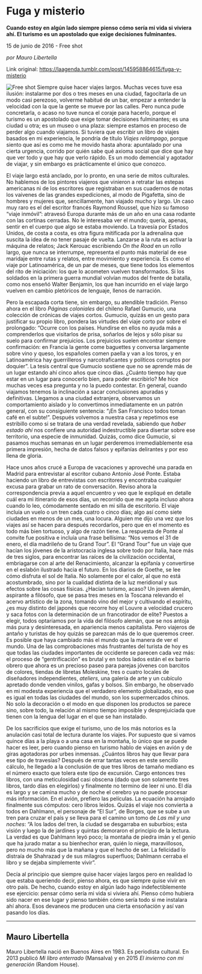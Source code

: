 # Fuga y misterio

**Cuando estoy en algún lado siempre pienso cómo sería mi vida si
viviera ahí. El turismo es un apostolado que exige decisiones fulminantes.**

15 de junio de 2016 - Free shot

_por Mauro Libertella_

Link original: https://laagenda.tumblr.com/post/145958864615/fuga-y-misterio

![Free shot](https://64.media.tumblr.com/224551cb103468e2bfafcac3f9c6f863/tumblr_inline_pjzp2fIltx1t6q87u_500.jpg)
Siempre quise hacer viajes largos. Muchas
veces tuve esa ilusión: instalarme
por dos o tres meses en una
ciudad, fagocitarla de un modo casi perezoso, volverme habitué de un
bar, empezar a entender la velocidad con la que la gente se mueve por
las calles. Pero nunca pude concretarla, o acaso no tuve nunca el
coraje para hacerlo, porque el turismo es un apostolado que exige
tomar decisiones fulminantes; es una ciudad u otra; es un museo o una
plaza: siempre estamos en proceso de perder algo cuando viajamos. Si
tuviera que escribir un libro de viajes basados en mi experiencia, le
pondría de título *Viajes
relámpago*, porque siento que
así es como me he movido hasta ahora: apuntalado por una cierta
urgencia, corrido por quién sabe qué axioma social que dice que hay
que ver todo y que hay que verlo rápido. Es un modo demencial y
agotador de viajar, y sin embargo es prácticamente el único que
conozco.


 El viaje largo está anclado, por lo
pronto, en una serie de mitos culturales. No hablemos de los pintores
viajeros que vinieron a retratar las estepas americanas ni de los
escritores que registraban en sus cuadernos de notas los vaivenes de
las grandes expediciones, al modo de Pigafetta, sino de hombres y
mujeres que, sencillamente, han viajado mucho y largo. Un caso muy
raro es el del escritor francés Raymond Roussel, que hizo su famoso
“viaje inmóvil”: atravesó Europa durante más de un año en una
casa rodante con las cortinas cerradas. No le interesaba ver el
mundo; quería, apenas, sentir en el cuerpo que algo se estaba
moviendo. La travesía por Estados Unidos, de costa a costa, es otra
figura mitificada por la adrenalina que suscita la idea de no tener
pasaje de vuelta. Lanzarse a la ruta es activar la máquina de
relatos; Jack Kerouac escribiendo *On
the Road* en un rollo largo,
que nunca se interrumpe, representa el punto más material de ese
maridaje entre rutas y relatos, entre movimiento y experiencia. Es
como el viaje por Latinoamérica, de un par de meses, que tiene todos
los elementos del rito de iniciación: los que lo acometen vuelven
transformados. Si los soldados en la primera guerra mundial volvían
mudos del frente de batalla, como nos enseñó Walter Benjamin, los
que han incurrido en el viaje largo vuelven en cambio pletóricos de
lenguaje, llenos de narración.


 Pero la escapada corta tiene, sin
embargo, su atendible tradición. Pienso ahora en el libro *Páginas
coloniales* del chileno Rafael
Gumucio, una colección de crónicas de viajes cortos. Gumucio,
quizás en un gesto para justificar su propio libro, pondera las
virtudes del viaje corto por sobre el prolongado: “Ocurre con los
países. Hundirse en ellos no ayuda más a comprenderlos que
visitarlos de prisa, soñarlos de lejos y sólo pisar su suelo para
confirmar prejuicios. Los prejuicios suelen encontrar siempre
confirmación: en Francia la gente come baguettes y conversa
largamente sobre vino y queso, los españoles comen paella y van a
los toros, y en Latinoamérica hay guerrilleros y narcotraficantes y
políticos corruptos por doquier”. La tesis central que Gumucio
sostiene que no se aprende más de un lugar estando ahí cinco años
que cinco días.  ¿Cuánto tiempo
hay que estar en un lugar para conocerlo bien, para poder escribirlo?
Me hice muchas veces esa pregunta y no la puedo contestar. En
general, cuando viajamos tenemos la inclinación a sacar conclusiones
apuradas y definitivas. Llegamos a una ciudad extranjera, observamos
un comportamiento aislado y lo convertimos inmediatamente en un
patrón general, con su consiguiente sentencia: “¡En San Francisco
todos toman café en el subte!”. Después volvemos a nuestra casa y
repetimos ese estribillo como si se tratara de una verdad revelada,
sabiendo que *haber estado ahí*
nos confiere una autoridad indestructible para disertar sobre ese
territorio, una especie de inmunidad. Quizás, como dice Gumucio, si
pasamos muchas semanas en un lugar perderemos irremediablemente esa
primera impresión, hecha de datos falsos y epifanías delirantes y
por eso llena de gloria.


 Hace unos años crucé a Europa de
vacaciones y aproveché una parada en Madrid para entrevistar al
escritor cubano Antonio José Ponte. Estaba haciendo un libro de
entrevistas con escritores y encontraba cualquier excusa para grabar
un rato de conversación. Reviso ahora la correspondencia previa a
aquel encuentro y veo que le expliqué en detalle cuál era mi
itinerario de esos días, un recorrido que me agota incluso ahora
cuando lo leo, cómodamente sentado en mi silla de escritorio. El
viaje incluía un vuelo o un tren cada cuatro o cinco días; algo así
como siete ciudades en menos de un mes, una locura. Alguien me dijo
una vez que los viajes así se hacen para después recordarlos, pero
que en el momento es todo más bien tortuoso, y algo de razón tiene.
La respuesta de Ponte al convite fue positiva e incluía  una frase
bellísima: “Nos
vemos el 31 de enero, el día madrileño de tu Grand Tour”.
El “Grand Tour” fue un viaje que hacían los jóvenes de la
aristocracia inglesa sobre todo por Italia, hace más de tres siglos,
para encontrar las raíces de la civilización occidental,
embriagarse con al arte del Renacimiento, alcanzar la epifanía y
convertirse en el eslabón ilustrado hacia el futuro. En los diarios
de Goethe, se lee cómo disfruta el sol de Italia. No solamente por
el calor, al que no está acostumbrado, sino por la cualidad distinta
de la luz meridional y sus efectos sobre las cosas físicas. ¿Hacían
turismo, acaso? Un joven alemán, aspirante a filósofo, que se pasa
tres meses en la Toscana relevando el acervo artístico de la zona,
tomando vino del mejor y cultivando el espíritu, ¿es muy distinto
del japonés que recorre hoy el Louvre a velocidad crucero y saca
fotos con la determinación de un francotirador de elite? Puestos a
elegir, todos optaríamos por la vida del filósofo alemán, que se
nos antoja más pura y desinteresada, en apariencia menos
capitalista. Pero viajeros de antaño y turistas de hoy quizás se
parezcan más de lo que queremos creer. Es posible que haya cambiado
más el mundo que la manera de ver el mundo. Una de las
comprobaciones más frustrantes del turista de hoy es que todas las
ciudades importantes de occidente se parecen cada vez más: el
proceso de “gentrificación” es brutal y en todos lados están el
ex barrio obrero que ahora es un precioso paseo para parejas jóvenes
con barcitos de colores, tiendas de libretas Moleskine, tres o cuatro
locales de diseñadores independientes, *ateliers*,
una galería de arte y un cubículo apretado donde venden vinilos,
gafas y bolsos. Sin embargo, he observado en mi modesta experiencia
que el verdadero elemento globalizado, eso que es igual en todas las
ciudades del mundo, son los supermercados chinos. No solo la
decoración o el modo en que disponen los productos se parece sino,
sobre todo, la relación al mismo tiempo imposible y desprejuiciada
que tienen con la lengua del lugar en el que se han instalado. 



 De
los sacrificios que exige el turismo, uno de los más notorios es la
anulación casi total de lectura durante los viajes. Por supuesto que
si vamos quince días a la playa o a una casa en la montaña, lo
único que se puede hacer es leer, pero cuando pienso en turismo
hablo de viajes en avión y de giras agotadoras por urbes inmensas.
¿Cuántos libros hay que llevar para ese tipo de travesías? Después
de errar tantas veces en este sencillo cálculo, he llegado a la
conclusión de que tres libros de tamaño mediano es el número
exacto que tolera este tipo de excursión. Cargo entonces tres
libros, con una meticulosidad casi obscena (dado que son solamente
tres libros, tardo días en elegirlos) y finalmente no termino de
leer ni uno. El día es largo y se camina mucho y de noche el cerebro
ya no puede procesar más información. En el avión, prefiero las
películas. La ecuación ha arrojado finalmente sus cómputos: cero
libros leídos. Quizás el viaje nos convierta a todos en Dahlmann,
el personaje de “El Sur”, de Borges, que se sube a un tren para
cruzar el país y se lleva para el camino un tomo de *Las
mil y una noches*:
“A
los lados del tren, la ciudad se desgarraba en suburbios; esta visión
y luego la de jardines y quintas demoraron el principio de la
lectura. La verdad es que Dahlmann leyó poco; la montaña de piedra
imán y el genio que ha jurado matar a su bienhechor eran, quién lo
niega, maravillosos, pero no mucho más que la mañana y que el hecho
de ser. La felicidad lo distraía de Shahrazad y de sus milagros
superfluos; Dahlmann cerraba el libro y se dejaba simplemente vivir”.


 Decía al
principio que siempre quise hacer viajes largos pero en realidad lo
que estaba queriendo decir, pienso ahora, es que siempre quise vivir
en otro país. De hecho, cuando estoy en algún lado hago
indefectiblemente ese ejercicio: pensar cómo sería mi vida si
viviera ahí. Pienso cómo hubiera sido nacer en ese lugar y pienso
también cómo sería todo si me instalara ahí ahora. Esos devaneos
me producen una cierta ensoñación y así van pasando los días.



---

Mauro Libertella
----------------

 Mauro Libertella nació en Buenos Aires en 1983. Es periodista cultural. En 2013 publicó *Mi libro enterrado* (Mansalva) y en 2015 *El invierno con mi generación* (Random House).

